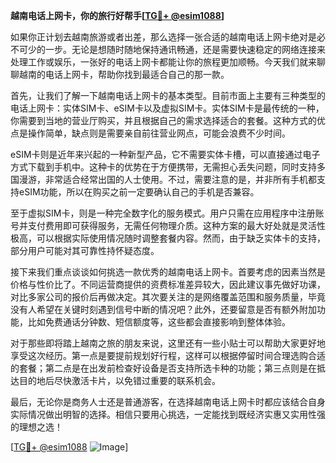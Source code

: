 **越南电话上网卡，你的旅行好帮手[[TG💪+ @esim1088](https://t.me/s/esim1088)]**

如果你正计划去越南旅游或者出差，那么选择一张合适的越南电话上网卡绝对是必不可少的一步。无论是想随时随地保持通讯畅通，还是需要快速稳定的网络连接来处理工作或娱乐，一张好的电话上网卡都能让你的旅程更加顺畅。今天我们就来聊聊越南的电话上网卡，帮助你找到最适合自己的那一款。

首先，让我们了解一下越南电话上网卡的基本类型。目前市面上主要有三种类型的电话上网卡：实体SIM卡、eSIM卡以及虚拟SIM卡。实体SIM卡是最传统的一种，你需要到当地的营业厅购买，并且根据自己的需求选择适合的套餐。这种方式的优点是操作简单，缺点则是需要亲自前往营业网点，可能会浪费不少时间。

eSIM卡则是近年来兴起的一种新型产品，它不需要实体卡槽，可以直接通过电子方式下载到手机中。这种卡的优势在于方便携带，无需担心丢失问题，同时支持多国漫游，非常适合经常出国的人士使用。不过，需要注意的是，并非所有手机都支持eSIM功能，所以在购买之前一定要确认自己的手机是否兼容。

至于虚拟SIM卡，则是一种完全数字化的服务模式。用户只需在应用程序中注册账号并支付费用即可获得服务，无需任何物理介质。这种方案的最大好处就是灵活性极高，可以根据实际使用情况随时调整套餐内容。然而，由于缺乏实体卡的支持，部分用户可能对其可靠性持怀疑态度。

接下来我们重点谈谈如何挑选一款优秀的越南电话上网卡。首要考虑的因素当然是价格与性价比了。不同运营商提供的资费标准差异较大，因此建议事先做好功课，对比多家公司的报价后再做决定。其次要关注的是网络覆盖范围和服务质量，毕竟没有人希望在关键时刻遇到信号中断的情况吧？此外，还要留意是否有额外附加功能，比如免费通话分钟数、短信额度等，这些都会直接影响到整体体验。

对于那些即将踏上越南之旅的朋友来说，这里还有一些小贴士可以帮助大家更好地享受这次经历。第一点是要提前规划好行程，这样可以根据停留时间合理选购合适的套餐；第二点是在出发前检查好设备是否支持所选卡种的功能；第三点则是在抵达目的地后尽快激活卡片，以免错过重要的联系机会。

最后，无论你是商务人士还是普通游客，在选择越南电话上网卡时都应该结合自身实际情况做出明智的选择。相信只要用心挑选，一定能找到既经济实惠又实用性强的理想之选！

[[TG💪+ @esim1088](https://t.me/s/esim1088) ![Image](https://i.postimg.cc/4NQfJmqS/Snipaste-2025-05-13-00-14-12.png)]